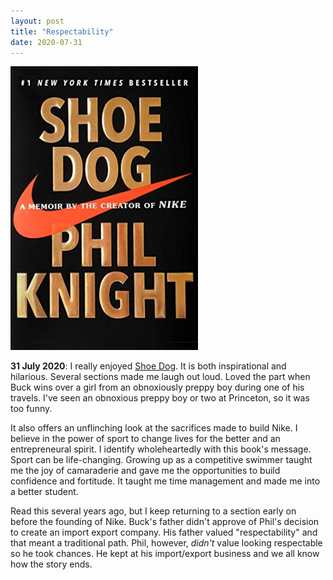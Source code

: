 ```yaml
---
layout: post
title: "Respectability"
date: 2020-07-31
---
```


<p><img src="/static/img/shoedog.jpg" width="300"/></p>

						
<p><b>31 July 2020</b>:  I really enjoyed <u>Shoe Dog</u>.  It is both inspirational and hilarious.
			Several sections made me laugh out loud.  Loved the part when Buck wins over a girl from an obnoxiously
			preppy boy during one of his travels.  I've seen an obnoxious preppy boy or two at Princeton, so it was too funny.
</p>
		
<p>
			It also offers an unflinching look at the sacrifices made to 
			build Nike.  I believe in the power of sport to change lives for the better and an 
			entrepreneural spirit.  I identify wholeheartedly with this book's message.  Sport can be life-changing.  
			Growing up as a competitive swimmer taught me the joy of camaraderie and gave me the opportunities
			to build confidence and fortitude. It taught me time management and made me into a better student.  
		</p>

<p> Read this several years ago, but I keep returning to a section early on before the founding of Nike.  Buck's
			father didn't approve of Phil's decision to create an import export company.
			His father valued "respectability" and that meant a traditional path.  
			Phil, however, <em>didn't</em> value looking respectable so he took chances.  He kept at his import/export business 
			and we all know how the story ends. 
</p>
	